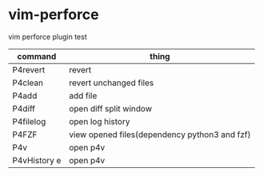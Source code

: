 # vim-perforce

vim perforce plugin test

| command | thing |
| --- | --- |
| P4revert | revert |
| P4clean | revert unchanged files |
| P4add | add file |
| P4diff | open diff split window |
| P4filelog | open log history |
| P4FZF | view opened files(dependency python3 and fzf) |
| P4v | open p4v |
| P4vHistory e | open p4v |
